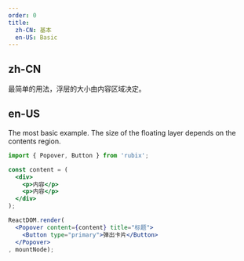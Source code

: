 ```yaml
---
order: 0
title:
  zh-CN: 基本
  en-US: Basic
---
```


## zh-CN

最简单的用法，浮层的大小由内容区域决定。

## en-US

The most basic example. The size of the floating layer depends on the contents region.

````jsx
import { Popover, Button } from 'rubix';

const content = (
  <div>
    <p>内容</p>
    <p>内容</p>
  </div>
);

ReactDOM.render(
  <Popover content={content} title="标题">
    <Button type="primary">弹出卡片</Button>
  </Popover>
, mountNode);
````
